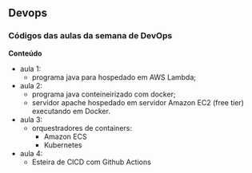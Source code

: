 ## Devops
### Códigos das aulas da semana de DevOps

**Conteúdo**

- aula 1: 
    - programa java para hospedado em AWS Lambda;
- aula 2: 
    - programa java conteineirizado com docker;
    - servidor apache hospedado em servidor Amazon EC2 (free tier) executando em Docker.
- aula 3: 
    - orquestradores de containers:
        - Amazon ECS
        - Kubernetes
- aula 4:
    - Esteira de CICD com Github Actions